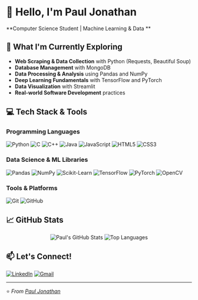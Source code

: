 # 👋 Hello, I'm Paul Jonathan

**Computer Science Student | Machine Learning & Data **

## 🚀 What I'm Currently Exploring

- **Web Scraping & Data Collection** with Python (Requests, Beautiful Soup)
- **Database Management** with MongoDB
- **Data Processing & Analysis** using Pandas and NumPy
- **Deep Learning Fundamentals** with TensorFlow and PyTorch
- **Data Visualization** with Streamlit
- **Real-world Software Development** practices

## 💻 Tech Stack & Tools

### Programming Languages
![Python](https://img.shields.io/badge/Python-3776AB?style=for-the-badge&logo=python&logoColor=white)
![C](https://img.shields.io/badge/C-A8B9CC?style=for-the-badge&logo=c&logoColor=black)
![C++](https://img.shields.io/badge/C++-00599C?style=for-the-badge&logo=c%2B%2B&logoColor=white)
![Java](https://img.shields.io/badge/Java-ED8B00?style=for-the-badge&logo=java&logoColor=white)
![JavaScript](https://img.shields.io/badge/JavaScript-F7DF1E?style=for-the-badge&logo=javascript&logoColor=black)
![HTML5](https://img.shields.io/badge/HTML5-E34F26?style=for-the-badge&logo=html5&logoColor=white)
![CSS3](https://img.shields.io/badge/CSS3-1572B6?style=for-the-badge&logo=css3&logoColor=white)

### Data Science & ML Libraries
![Pandas](https://img.shields.io/badge/Pandas-150458?style=for-the-badge&logo=pandas&logoColor=white)
![NumPy](https://img.shields.io/badge/NumPy-013243?style=for-the-badge&logo=numpy&logoColor=white)
![Scikit-Learn](https://img.shields.io/badge/Scikit_Learn-F7931E?style=for-the-badge&logo=scikit-learn&logoColor=white)
![TensorFlow](https://img.shields.io/badge/TensorFlow-FF6F00?style=for-the-badge&logo=tensorflow&logoColor=white)
![PyTorch](https://img.shields.io/badge/PyTorch-EE4C2C?style=for-the-badge&logo=pytorch&logoColor=white)
![OpenCV](https://img.shields.io/badge/OpenCV-5C3EE8?style=for-the-badge&logo=opencv&logoColor=white)

### Tools & Platforms
![Git](https://img.shields.io/badge/Git-F05032?style=for-the-badge&logo=git&logoColor=white)
![GitHub](https://img.shields.io/badge/GitHub-181717?style=for-the-badge&logo=github&logoColor=white)
<!--![MongoDB](https://img.shields.io/badge/MongoDB-47A248?style=for-the-badge&logo=mongodb&logoColor=white)-->

## 📈 GitHub Stats

<p align="center">
  <img src="https://github-readme-stats.vercel.app/api?username=Polopius&show_icons=true&theme=default" alt="Paul's GitHub Stats" />
  <img src="https://github-readme-stats.vercel.app/api/top-langs/?username=Polopius&layout=compact&theme=default" alt="Top Languages" />
</p>

## 📫 Let's Connect!

[![LinkedIn](https://img.shields.io/badge/LinkedIn-0A66C2?style=for-the-badge&logo=linkedin&logoColor=white)](https://www.linkedin.com/in/paul-jonathan-72116330b)
[![Gmail](https://img.shields.io/badge/Gmail-EA4335?style=for-the-badge&logo=gmail&logoColor=white)](mailto:paulj.61204@gmail.com)

---

⭐ *From [Paul Jonathan](https://github.com/Polopius)*

